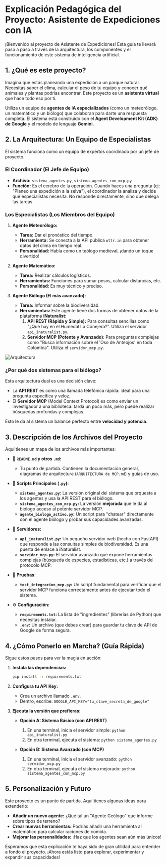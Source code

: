 # Explicación Pedagógica del Proyecto: Asistente de Expediciones con IA

¡Bienvenido al proyecto de Asistente de Expediciones! Esta guía te llevará paso a paso a través de la arquitectura, los componentes y el funcionamiento de este sistema de inteligencia artificial.

## 1. ¿Qué es este proyecto?

Imagina que estás planeando una expedición a un parque natural. Necesitas saber el clima, calcular el peso de tu equipo y conocer qué animales y plantas podrías encontrar. Este proyecto es un **asistente virtual** que hace todo eso por ti.

Utiliza un equipo de **agentes de IA especializados** (como un meteorólogo, un matemático y un biólogo) que colaboran para darte una respuesta completa. El sistema está construido con el **Agent Development Kit (ADK) de Google** y el modelo de lenguaje **Gemini**.

## 2. La Arquitectura: Un Equipo de Especialistas

El sistema funciona como un equipo de expertos coordinado por un jefe de proyecto.

### El Coordinador (El Jefe de Equipo)

- **Archivo:** `sistema_agentes.py`, `sistema_agentes_con_mcp.py`
- **Función:** Es el cerebro de la operación. Cuando haces una pregunta (ej: "Planeo una expedición a la selva"), el coordinador la analiza y decide qué especialistas necesita. No responde directamente, sino que delega las tareas.

### Los Especialistas (Los Miembros del Equipo)

1.  **Agente Meteorólogo:**
    - **Tarea:** Dar el pronóstico del tiempo.
    - **Herramienta:** Se conecta a la API pública `wttr.in` para obtener datos del clima en tiempo real.
    - **Personalidad:** Habla como un teólogo medieval, ¡dando un toque divertido!

2.  **Agente Matemático:**
    - **Tarea:** Realizar cálculos logísticos.
    - **Herramientas:** Funciones para sumar pesos, calcular distancias, etc.
    - **Personalidad:** Es muy técnico y preciso.

3.  **Agente Biólogo (El más avanzado):**
    - **Tarea:** Informar sobre la biodiversidad.
    - **Herramientas:** Este agente tiene dos formas de obtener datos de la plataforma **iNaturalist**:
        1.  **API REST (Rápida y Simple):** Para consultas sencillas como "¿Qué hay en el Humedal La Conejera?". Utiliza el servidor `api_inaturalist.py`.
        2.  **Servidor MCP (Potente y Avanzado):** Para preguntas complejas como "Busca información sobre el 'Oso de Anteojos' en toda Colombia". Utiliza el `servidor_mcp.py`.

![Arquitectura](https://i.imgur.com/9k8y2yD.png)

### ¿Por qué dos sistemas para el biólogo?

Esta arquitectura dual es una decisión clave:

- La **API REST** es como una llamada telefónica rápida: ideal para una pregunta específica y veloz.
- El **Servidor MCP** (Model Context Protocol) es como enviar un investigador a una biblioteca: tarda un poco más, pero puede realizar búsquedas profundas y complejas.

Esto le da al sistema un balance perfecto entre **velocidad y potencia**.

## 3. Descripción de los Archivos del Proyecto

Aquí tienes un mapa de los archivos más importantes:

- 📜 **`README.md` y otros `.md`:**
  - Tu punto de partida. Contienen la documentación general, diagramas de arquitectura (`ARQUITECTURA de MCP.md`) y guías de uso.

- 🐍 **Scripts Principales (`.py`):**
  - **`sistema_agentes.py`:** La versión original del sistema que orquesta a los agentes y usa la API REST para el biólogo.
  - **`sistema_agentes_con_mcp.py`:** La versión **mejorada** que le da al biólogo acceso al potente servidor MCP.
  - **`agente_biologo_activo.py`:** Un script para "chatear" directamente con el agente biólogo y probar sus capacidades avanzadas.

- 📡 **Servidores:**
  - **`api_inaturalist.py`:** Un pequeño servidor web (hecho con FastAPI) que responde a las consultas simples de biodiversidad. Es una puerta de enlace a iNaturalist.
  - **`servidor_mcp.py`:** El servidor avanzado que expone herramientas complejas (búsqueda de especies, estadísticas, etc.) a través del protocolo MCP.

- 🧪 **Pruebas:**
  - **`test_integracion_mcp.py`:** Un script fundamental para verificar que el servidor MCP funciona correctamente antes de ejecutar todo el sistema.

- ⚙️ **Configuración:**
  - **`requirements.txt`:** La lista de "ingredientes" (librerías de Python) que necesitas instalar.
  - **`.env`:** Un archivo (que debes crear) para guardar tu clave de API de Google de forma segura.

## 4. ¿Cómo Ponerlo en Marcha? (Guía Rápida)

Sigue estos pasos para ver la magia en acción:

1.  **Instala las dependencias:**
    ```bash
    pip install -r requirements.txt
    ```

2.  **Configura tu API Key:**
    - Crea un archivo llamado `.env`.
    - Dentro, escribe: `GOOGLE_API_KEY="tu_clave_secreta_de_google"`

3.  **Ejecuta la versión que prefieras:**

    - **Opción A: Sistema Básico (con API REST)**
      1.  En una terminal, inicia el servidor simple: `python api_inaturalist.py`
      2.  En otra terminal, ejecuta el sistema: `python sistema_agentes.py`

    - **Opción B: Sistema Avanzado (con MCP)**
      1.  En una terminal, inicia el servidor avanzado: `python servidor_mcp.py`
      2.  En otra terminal, ejecuta el sistema mejorado: `python sistema_agentes_con_mcp.py`

## 5. Personalización y Futuro

Este proyecto es un punto de partida. Aquí tienes algunas ideas para extenderlo:

- **Añadir un nuevo agente:** ¿Qué tal un "Agente Geólogo" que informe sobre tipos de terreno?
- **Crear nuevas herramientas:** Podrías añadir una herramienta al matemático para calcular raciones de comida.
- **Mejorar las personalidades:** ¡Haz que los agentes sean aún más únicos!

Esperamos que esta explicación te haya sido de gran utilidad para entender a fondo el proyecto. ¡Ahora estás listo para explorar, experimentar y expandir sus capacidades!